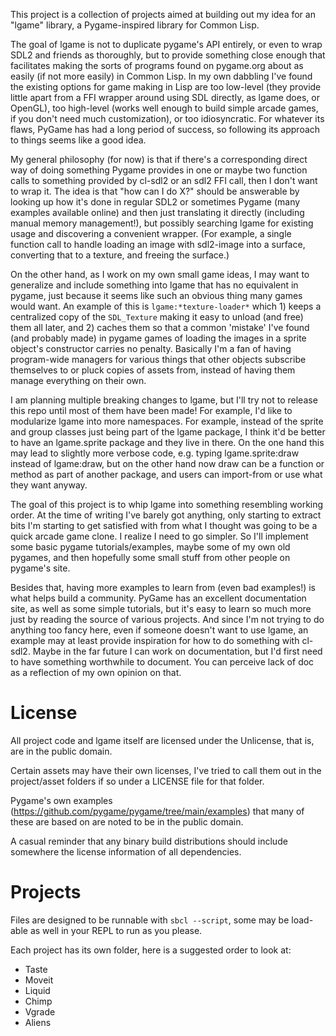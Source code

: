 This project is a collection of projects aimed at building out my idea for an
"lgame" library, a Pygame-inspired library for Common Lisp.

The goal of lgame is not to duplicate pygame's API entirely, or even to wrap
SDL2 and friends as thoroughly, but to provide something close enough that
facilitates making the sorts of programs found on pygame.org about as easily (if
not more easily) in Common Lisp. In my own dabbling I've found the existing
options for game making in Lisp are too low-level (they provide little apart
from a FFI wrapper around using SDL directly, as lgame does, or OpenGL), too
high-level (works well enough to build simple arcade games, if you don't need
much customization), or too idiosyncratic. For whatever its flaws, PyGame has
had a long period of success, so following its approach to things seems like a
good idea.

My general philosophy (for now) is that if there's a corresponding direct way of
doing something Pygame provides in one or maybe two function calls to something
provided by cl-sdl2 or an sdl2 FFI call, then I don't want to wrap it. The idea
is that "how can I do X?" should be answerable by looking up how it's done in
regular SDL2 or sometimes Pygame (many examples available online) and then just
translating it directly (including manual memory management!), but possibly
searching lgame for existing usage and discovering a convenient wrapper. (For
example, a single function call to handle loading an image with sdl2-image into
a surface, converting that to a texture, and freeing the surface.)

On the other hand, as I work on my own small game ideas, I may want to
generalize and include something into lgame that has no equivalent in pygame,
just because it seems like such an obvious thing many games would want. An
example of this is `lgame:*texture-loader*` which 1) keeps a centralized copy of
the `SDL_Texture` making it easy to unload (and free) them all later, and 2)
caches them so that a common 'mistake' I've found (and probably made) in pygame
games of loading the images in a sprite object's constructor carries no penalty.
Basically I'm a fan of having program-wide managers for various things that
other objects subscribe themselves to or pluck copies of assets from, instead of
having them manage everything on their own.

I am planning multiple breaking changes to lgame, but I'll try not to release
this repo until most of them have been made! For example, I'd like to modularize
lgame into more namespaces. For example, instead of the sprite and group classes
just being part of the lgame package, I think it'd be better to have an
lgame.sprite package and they live in there. On the one hand this may lead to
slightly more verbose code, e.g. typing lgame.sprite:draw instead of lgame:draw,
but on the other hand now draw can be a function or method as part of another
package, and users can import-from or use what they want anyway.

The goal of this project is to whip lgame into something resembling working
order. At the time of writing I've barely got anything, only starting to extract
bits I'm starting to get satisfied with from what I thought was going to be a
quick arcade game clone. I realize I need to go simpler. So I'll implement some
basic pygame tutorials/examples, maybe some of my own old pygames, and then
hopefully some small stuff from other people on pygame's site.

Besides that, having more examples to learn from (even bad examples!) is what
helps build a community. PyGame has an excellent documentation site, as well as
some simple tutorials, but it's easy to learn so much more just by reading the
source of various projects. And since I'm not trying to do anything too fancy
here, even if someone doesn't want to use lgame, an example may at least provide
inspiration for how to do something with cl-sdl2. Maybe in the far future I can
work on documentation, but I'd first need to have something worthwhile to
document. You can perceive lack of doc as a reflection of my own opinion on that.

# License

All project code and lgame itself are licensed under the Unlicense, that is, are in
the public domain.

Certain assets may have their own licenses, I've tried to call them out in the
project/asset folders if so under a LICENSE file for that folder.

Pygame's own examples (https://github.com/pygame/pygame/tree/main/examples) that
many of these are based on are noted to be in the public domain.

A casual reminder that any binary build distributions should include somewhere
the license information of all dependencies.

# Projects

Files are designed to be runnable with `sbcl --script`, some may be load-able as
well in your REPL to run as you please.

Each project has its own folder, here is a suggested order to look at:

* Taste
* Moveit
* Liquid
* Chimp
* Vgrade
* Aliens
